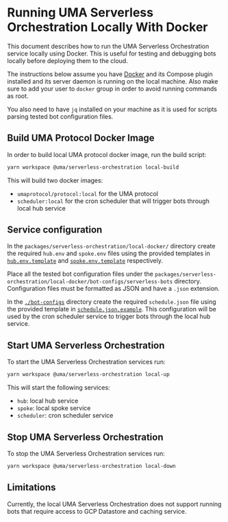# Running UMA Serverless Orchestration Locally With Docker

This document describes how to run the UMA Serverless Orchestration service locally using Docker. This is useful for
testing and debugging bots locally before deploying them to the cloud.

The instructions below assume you have [Docker](https://www.docker.com/) and its Compose plugin installed and its server
daemon is running on the local machine. Also make sure to add your user to `docker` group in order to avoid running
commands as root.

You also need to have `jq` installed on your machine as it is used for scripts parsing tested bot configuration files.

## Build UMA Protocol Docker Image

In order to build local UMA protocol docker image, run the build script:

```sh
yarn workspace @uma/serverless-orchestration local-build
```

This will build two docker images:

- `umaprotocol/protocol:local` for the UMA protocol
- `scheduler:local` for the cron scheduler that will trigger bots through local hub service

## Service configuration

In the `packages/serverless-orchestration/local-docker/` directory create the required `hub.env` and `spoke.env` files
using the provided templates in [`hub.env.template`](./hub.env.template) and [`spoke.env.template`](./spoke.env.template)
respectively.

Place all the tested bot configuration files under the `packages/serverless-orchestration/local-docker/bot-configs/serverless-bots`
directory. Configuration files must be formatted as JSON and have a `.json` extension.

In the [`./bot-configs`](./bot-configs) directory create the required `schedule.json` file using the provided template
in [`schedule.json.example`](./bot-configs/schedule.json.example). This configuration will be used by the cron scheduler
service to trigger bots through the local hub service.

## Start UMA Serverless Orchestration

To start the UMA Serverless Orchestration services run:

```sh
yarn workspace @uma/serverless-orchestration local-up
```

This will start the following services:

- `hub`: local hub service
- `spoke`: local spoke service
- `scheduler`: cron scheduler service

## Stop UMA Serverless Orchestration

To stop the UMA Serverless Orchestration services run:

```sh
yarn workspace @uma/serverless-orchestration local-down
```

## Limitations

Currently, the local UMA Serverless Orchestration does not support running bots that require access to GCP Datastore and
caching service.

